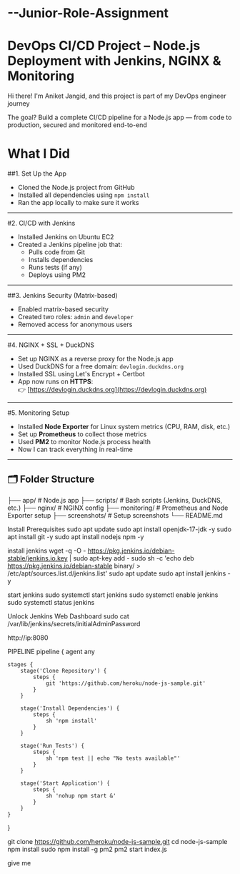 # --Junior-Role-Assignment
# DevOps CI/CD Project – Node.js Deployment with Jenkins, NGINX & Monitoring

Hi there! I'm Aniket Jangid, and this project is part of my DevOps engineer journey 

The goal? Build a complete CI/CD pipeline for a Node.js app — from code to production, secured and monitored end-to-end

# What I Did

##1. Set Up the App
- Cloned the Node.js project from GitHub
- Installed all dependencies using `npm install`
- Ran the app locally to make sure it works

---

#2. CI/CD with Jenkins
- Installed Jenkins on Ubuntu EC2
- Created a Jenkins pipeline job that:
  - Pulls code from Git
  - Installs dependencies
  - Runs tests (if any)
  - Deploys using PM2

---

##3. Jenkins Security (Matrix-based)
- Enabled matrix-based security
- Created two roles: `admin` and `developer`
- Removed access for anonymous users

---

#4. NGINX + SSL + DuckDNS
- Set up NGINX as a reverse proxy for the Node.js app
- Used DuckDNS for a free domain: `devlogin.duckdns.org`
- Installed SSL using Let's Encrypt + Certbot
- App now runs on **HTTPS**:  
  👉 [https://devlogin.duckdns.org](https://devlogin.duckdns.org)

---

#5. Monitoring Setup
- Installed **Node Exporter** for Linux system metrics (CPU, RAM, disk, etc.)
- Set up **Prometheus** to collect those metrics
- Used **PM2** to monitor Node.js process health
- Now I can track everything in real-time

---

## 🗂 Folder Structure
├── app/ # Node.js app
├── scripts/ # Bash scripts (Jenkins, DuckDNS, etc.)
├── nginx/ # NGINX config
├── monitoring/ # Prometheus and Node Exporter setup
├── screenshots/ # Setup screenshots
└── README.md


Install Prerequisites
sudo apt update
sudo apt install openjdk-17-jdk -y
sudo apt install git -y
sudo apt install nodejs npm -y


install jenkins
wget -q -O - https://pkg.jenkins.io/debian-stable/jenkins.io.key | sudo apt-key add -
sudo sh -c 'echo deb https://pkg.jenkins.io/debian-stable binary/ > /etc/apt/sources.list.d/jenkins.list'
sudo apt update
sudo apt install jenkins -y

start jenkins
sudo systemctl start jenkins
sudo systemctl enable jenkins
sudo systemctl status jenkins


Unlock Jenkins Web Dashboard
sudo cat /var/lib/jenkins/secrets/initialAdminPassword

http://ip:8080



PIPELINE
pipeline {
    agent any

    stages {
        stage('Clone Repository') {
            steps {
                git 'https://github.com/heroku/node-js-sample.git'
            }
        }

        stage('Install Dependencies') {
            steps {
                sh 'npm install'
            }
        }

        stage('Run Tests') {
            steps {
                sh 'npm test || echo "No tests available"'
            }
        }

        stage('Start Application') {
            steps {
                sh 'nohup npm start &'
            }
        }
    }
}


git clone https://github.com/heroku/node-js-sample.git
cd node-js-sample
npm install
sudo npm install -g pm2
pm2 start index.js



give me 
